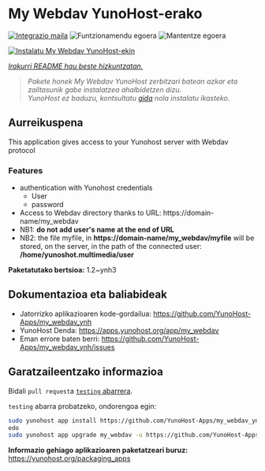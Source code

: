 <!--
Ohart ongi: README hau automatikoki sortu da <https://github.com/YunoHost/apps/tree/master/tools/readme_generator>ri esker
EZ editatu eskuz.
-->

# My Webdav YunoHost-erako

[![Integrazio maila](https://apps.yunohost.org/badge/integration/my_webdav)](https://ci-apps.yunohost.org/ci/apps/my_webdav/)
![Funtzionamendu egoera](https://apps.yunohost.org/badge/state/my_webdav)
![Mantentze egoera](https://apps.yunohost.org/badge/maintained/my_webdav)

[![Instalatu My Webdav YunoHost-ekin](https://install-app.yunohost.org/install-with-yunohost.svg)](https://install-app.yunohost.org/?app=my_webdav)

*[Irakurri README hau beste hizkuntzatan.](./ALL_README.md)*

> *Pakete honek My Webdav YunoHost zerbitzari batean azkar eta zailtasunik gabe instalatzea ahalbidetzen dizu.*  
> *YunoHost ez baduzu, kontsultatu [gida](https://yunohost.org/install) nola instalatu ikasteko.*

## Aurreikuspena

This application gives access to your Yunohost server with Webdav protocol

### Features

* authentication with Yunohost credentials
	* User
	* password
* Access to Webdav directory thanks to  URL: https://domain-name/my_webdav
* NB1: **do not add user's name at the end of URL**
* NB2: the file myfile, in  **https://domain-name/my_webdav/myfile**
will be stored, on the server, in the path of the connected user: **/home/yunoshot.multimedia/user**



**Paketatutako bertsioa:** 1.2~ynh3
## Dokumentazioa eta baliabideak

- Jatorrizko aplikazioaren kode-gordailua: <https://github.com/YunoHost-Apps/my_webdav_ynh>
- YunoHost Denda: <https://apps.yunohost.org/app/my_webdav>
- Eman errore baten berri: <https://github.com/YunoHost-Apps/my_webdav_ynh/issues>

## Garatzaileentzako informazioa

Bidali `pull request`a [`testing` abarrera](https://github.com/YunoHost-Apps/my_webdav_ynh/tree/testing).

`testing` abarra probatzeko, ondorengoa egin:

```bash
sudo yunohost app install https://github.com/YunoHost-Apps/my_webdav_ynh/tree/testing --debug
edo
sudo yunohost app upgrade my_webdav -u https://github.com/YunoHost-Apps/my_webdav_ynh/tree/testing --debug
```

**Informazio gehiago aplikazioaren paketatzeari buruz:** <https://yunohost.org/packaging_apps>
